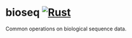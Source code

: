 # bioseq [![Rust](https://github.com/karolisr/bioseq/actions/workflows/rust.yml/badge.svg)](https://github.com/karolisr/bioseq/actions/workflows/rust.yml)

Common operations on biological sequence data.
